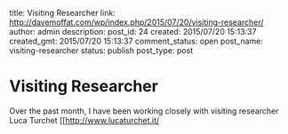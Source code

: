 title: Visiting Researcher
link: http://davemoffat.com/wp/index.php/2015/07/20/visiting-researcher/
author: admin
description: 
post_id: 24
created: 2015/07/20 15:13:37
created_gmt: 2015/07/20 15:13:37
comment_status: open
post_name: visiting-researcher
status: publish
post_type: post

# Visiting Researcher

Over the past month, I have been working closely with visiting researcher Luca Turchet [[http://www.lucaturchet.it/